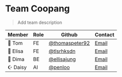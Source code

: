 # Team Coopang

> Add team description

| Member   | Role | Github                                             | Contact                                   |
| -------- | ---- | -------------------------------------------------- | ----------------------------------------- |
| 🍏 Tom   | FE   | [@thomaspeter92](https://github.com/thomaspeter92) | [Email](mailto:buckleythomas92@gmail.com) |
| 🍎 Elisa | FE   | [@tlsrhksdn](https://github.com/ellisajung)        | [Email](mailto:ellisajung12@gmail.com)    |
| 👑 Dima  | BE   | [@ellisajung](https://github.com/Dimonoy)          | [Email](mailto:chodima0@gmail.com)        |
| ☪︎ Daisy | AI   | [@penloo](https://github.com/born2slayy)           | [Email](mailto:born2slayy77@gmail.com)    |
